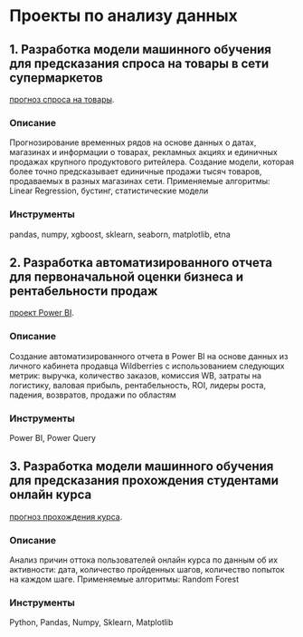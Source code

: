 # Проекты по анализу данных
 ## 1. Разработка модели машинного обучения для предсказания спроса на товары в сети супермаркетов
  [прогноз спроса на товары](https://github.com/TatyanaK1/type_1/blob/main/store_new.ipynb). 
 
### Описание
Прогнозирование временных рядов на основе данных о датах, магазинах и информации о товарах, рекламных акциях и единичных продажах крупного продуктового ритейлера.
Создание модели, которая более точно предсказывает единичные продажи тысяч товаров, продаваемых в разных магазинах сети.
Применяемые алгоритмы: Linear Regression, бустинг, статистические модели
### Инструменты
pandas, numpy, xgboost, sklearn, seaborn, matplotlib, etna

 ## 2. Разработка автоматизированного отчета для первоначальной оценки бизнеса и рентабельности продаж
  [проект Power BI](https://github.com/TatyanaK1/type_1/blob/main/аналитика%20WB.pdf). 
 
### Описание
Создание автоматизированного отчета в Power BI на основе данных из личного кабинета продавца Wildberries с использованием следующих метрик: 
выручка, количество заказов, комиссия WB, затраты на логистику, валовая прибыль, рентабельность, ROI, лидеры роста, падения, возвратов, продажи по областям
### Инструменты
Power BI, Power Query

## 3. Разработка модели машинного обучения для предсказания прохождения студентами онлайн курса
  [прогноз прохождения курса](). 
 
### Описание
Анализ причин оттока пользователей онлайн курса по данным об их активности: дата, количество пройденных шагов, количество попыток на каждом шаге.
Применяемые алгоритмы: Random Forest
### Инструменты
Python, Pandas, Numpy, Sklearn, Matplotlib

